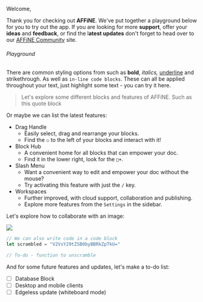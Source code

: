 Welcome,

Thank you for checking out **AFFiNE**. We've put together a playground below for you to try out the app. If you are looking for more **support**, offer your **ideas** and **feedback**, or find the l**atest updates** don't forget to head over to our [AFFiNE Community](https://community.affine.pro/home) site.

###### Playground

There are common styling options from such as **bold**, _italics,_ <u>underline</u> and strikethrough. As well as `in-line code blocks`. These can all be applied throughout your text, just highlight some text - you can try it here.

> Let's explore some different blocks and features of AFFiNE. Such as this quote block

Or maybe we can list the latest features:

*   Drag Handle
    *   Easily select, drag and rearrange your blocks.
    *   Find the `⬦` to the left of your blocks and interact with it!
*   Block Hub
    *   A convenient home for all blocks that can empower your doc.
    *   Find it in the lower right, look for the `□+`.
*   Slash Menu
    *   Want a convenient way to edit and empower your doc without the mouse?
    *   Try activating this feature with just the `/` key.
*   Workspaces
    *   Further improved, with cloud support, collaboration and publishing.
    *   Explore more features from the `Settings` in the sidebar.

Let's explore how to collaborate with an image:

![](https://cdn.affine.pro/81edf5adca8f4c0d6552d0b2a54248e88054b8f8831732fc13dc03da.png)

```JavaScript
// We can also write code in a code block
let scrambled = "V2VsY29tZSB0byBBRkZpTkU="

// To-do - function to unscramble
```

And for some future features and updates, let's make a to-do list:

*   [ ] Database Block
*   [ ] Desktop and mobile clients
*   [ ] Edgeless update (whiteboard mode)
